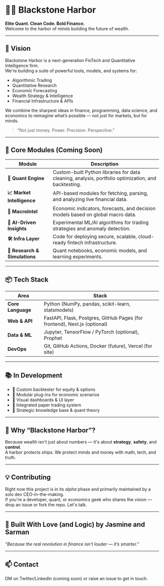 # 🏴‍☠️ Blackstone Harbor

**Elite Quant. Clean Code. Bold Finance.**  
Welcome to the harbor of minds building the future of wealth.

---

## 🚀 Vision

Blackstone Harbor is a next-generation FinTech and Quantitative Intelligence firm.  
We're building a suite of powerful tools, models, and systems for:

- Algorithmic Trading  
- Quantitative Research  
- Economic Forecasting  
- Wealth Strategy & Intelligence  
- Financial Infrastructure & APIs  

We combine the sharpest ideas in finance, programming, data science, and economics to reimagine what’s possible — not just for markets, but for minds.

> "Not just money. Power. Precision. Perspective."  

---

## 🧠 Core Modules (Coming Soon)

| Module | Description |
|--------|-------------|
| **🧮 Quant Engine** | Custom-built Python libraries for data cleaning, analysis, portfolio optimization, and backtesting. |
| **📈 Market Intelligence** | API-based modules for fetching, parsing, and analyzing live financial data. |
| **🧊 MacroIntel** | Economic indicators, forecasts, and decision models based on global macro data. |
| **🧠 AI-Driven Insights** | Experimental ML/AI algorithms for trading strategies and anomaly detection. |
| **🛠️ Infra Layer** | Code for deploying secure, scalable, cloud-ready fintech infrastructure. |
| **🧾 Research & Simulations** | Quant notebooks, economic models, and learning experiments. |

---

## 📦 Tech Stack

| Area | Stack |
|------|-------|
| **Core Language** | Python (NumPy, pandas, scikit-learn, statsmodels) |
| **Web & API** | FastAPI, Flask, Postgres, GitHub Pages (for frontend), Next.js (optional) |
| **Data & ML** | Jupyter, TensorFlow / PyTorch (optional), Prophet |
| **DevOps** | Git, GitHub Actions, Docker (future), Vercel (for site) |

---

## 📚 In Development

- 🚧 Custom backtester for equity & options  
- 🚧 Modular plug-ins for economic scenarios  
- 🚧 Visual dashboards & UI layer  
- 🚧 Integrated paper trading system  
- 🚧 Strategic knowledge base & quant theory

---

## 🌊 Why “Blackstone Harbor”?

Because wealth isn't just about numbers — it's about **strategy**, **safety**, and **control**.  
A harbor protects ships. We protect minds and money with math, tech, and truth.

---

## 💡 Contributing

Right now this project is in its *alpha* phase and primarily maintained by a solo dev CEO-in-the-making.  
If you're a developer, quant, or economics geek who shares the vision — drop an issue or fork the repo. Let's talk.

---

## 🖤 Built With Love (and Logic) by Jasmine and Sarman

_“Because the real revolution in finance isn’t louder — it’s smarter.”_

---

## 📫 Contact

DM on Twitter/LinkedIn (coming soon) or raise an issue to get in touch.  
